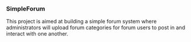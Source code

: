 ### SimpleForum
This project is aimed at building a simple forum system where administrators will upload forum categories for forum users to post in and interact with one another.
